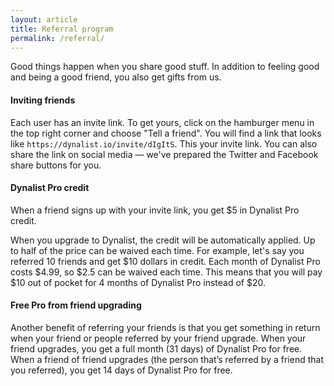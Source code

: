 ```yaml
---
layout: article
title: Referral program
permalink: /referral/
---
```


Good things happen when you share good stuff. In addition to feeling good and being a good friend, you also get gifts from us.

#### Inviting friends

Each user has an invite link. To get yours, click on the hamburger menu in the top right corner and choose "Tell a friend". You will find a link that looks like `https://dynalist.io/invite/dIgItS`. This your invite link. You can also share the link on social media — we've prepared the Twitter and Facebook share buttons for you.

#### Dynalist Pro credit

When a friend signs up with your invite link, you get $5 in Dynalist Pro credit.

When you upgrade to Dynalist, the credit will be automatically applied. Up to half of the price can be waived each time. For example, let's say you referred 10 friends and get $10 dollars in credit. Each month of Dynalist Pro costs $4.99, so $2.5 can be waived each time. This means that you will pay $10 out of pocket for 4 months of Dynalist Pro instead of $20.

#### Free Pro from friend upgrading

Another benefit of referring your friends is that you get something in return when your friend or people referred by your friend upgrade. When your friend upgrades, you get a full month (31 days) of Dynalist Pro for free. When a friend of friend upgrades (the person that’s referred by a friend that you referred), you get 14 days of Dynalist Pro for free.